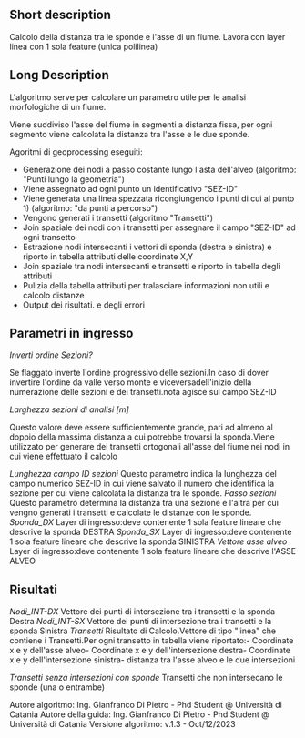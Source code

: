 ## Short description

Calcolo della distanza tra le sponde e l'asse di un fiume.
Lavora con layer linea con 1 sola feature (unica polilinea)

## Long Description

L'algoritmo serve per calcolare un parametro utile per le analisi morfologiche di un fiume.

Viene suddiviso l'asse del fiume in segmenti a distanza fissa, per ogni segmento viene calcolata la distanza tra l'asse e le due sponde.

Agoritmi di geoprocessing eseguiti:
- Generazione dei nodi a passo costante lungo l'asta dell'alveo (algoritmo: "Punti lungo la geometria")
- Viene assegnato ad ogni punto un identificativo "SEZ-ID"
- Viene generata una linea spezzata ricongiungendo i punti di cui al punto 1) (algoritmo: "da punti a percorso")
- Vengono generati i transetti (algoritmo "Transetti")
- Join spaziale dei nodi con i transetti per assegnare il campo "SEZ-ID" ad ogni transetto
- Estrazione nodi intersecanti i vettori di sponda (destra e sinistra) e riporto in tabella attributi delle coordinate X,Y
- Join spaziale tra nodi intersecanti e transetti e riporto in tabella degli attributi
- Pulizia della tabella attributi per tralasciare informazioni non utili e calcolo distanze
- Output dei risultati. e degli errori




## Parametri in ingresso
*Inverti ordine Sezioni?*

Se flaggato inverte l'ordine progressivo delle sezioni.In caso di dover invertire l'ordine da valle verso monte e viceversadell'inizio della numerazione delle sezioni e dei transetti.nota agisce sul campo SEZ-ID

*Larghezza sezioni di analisi [m]*

Questo valore deve essere sufficientemente grande,  pari ad almeno al doppio della massima distanza a cui potrebbe trovarsi la sponda.Viene utilizzato per generare dei transetti ortogonali all'asse del fiume nei nodi in cui viene effettuato il calcolo

*Lunghezza campo ID sezioni*
Questo parametro indica la lunghezza del campo numerico SEZ-ID in cui viene salvato il numero che identifica la sezione per cui viene calcolata la distanza tra le sponde.
*Passo sezioni*
Questo parametro determina la distanza tra una sezione e l'altra per cui vengno generati i transetti e calcolate le distanze con le sponde. 
*Sponda_DX*
Layer di ingresso:deve contenente 1 sola feature lineare che descrive la sponda DESTRA
*Sponda_SX*
Layer di ingresso:deve contenente 1 sola feature lineare che descrive la sponda SINISTRA
*Vettore asse alveo*
Layer di ingresso:deve contenente 1 sola feature lineare che descrive l'ASSE ALVEO

## Risultati

*Nodi_INT-DX*
Vettore dei punti di intersezione tra i transetti e la sponda Destra
*Nodi_INT-SX*
Vettore dei punti di intersezione tra i transetti e la sponda Sinistra
*Transetti*
Risultato di Calcolo.Vettore di tipo "linea" che contiene i Transetti.Per ogni transetto in tabella viene riportato:- Coordinate x e y dell'asse alveo- Coordinate x e y dell'intersezione destra- Coordinate x e y dell'intersezione sinistra- distanza tra l'asse alveo e le due intersezioni

*Transetti senza intersezioni con sponde*
Transetti che non intersecano le sponde (una o entrambe)





Autore algoritmo: Ing. Gianfranco Di Pietro - Phd Student @ Università di Catania
Autore della guida: Ing. Gianfranco Di Pietro - Phd Student @ Università di Catania
Versione algoritmo: v.1.3  -  Oct/12/2023